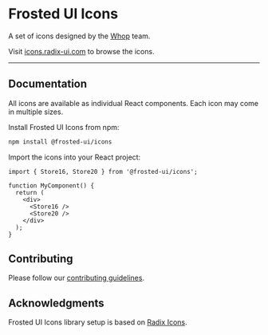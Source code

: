 # Frosted UI Icons

A set of icons designed by the [Whop](https://whop.com/) team.

Visit [icons.radix-ui.com](https://icons.radix-ui.com) to browse the icons.

---

## Documentation

All icons are available as individual React components. Each icon may come in multiple sizes.

Install Frosted UI Icons from npm:

```bash
npm install @frosted-ui/icons
```

Import the icons into your React project:

```tsx
import { Store16, Store20 } from '@frosted-ui/icons';

function MyComponent() {
  return (
    <div>
      <Store16 />
      <Store20 />
    </div>
  );
}
```

## Contributing

Please follow our [contributing guidelines](./CONTRIBUTING.md).

## Acknowledgments

Frosted UI Icons library setup is based on [Radix Icons](https://github.com/radix-ui/icons).
